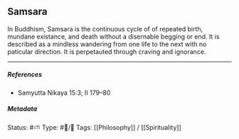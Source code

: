 ## Samsara

In Buddhism, Samsara is the continuous cycle of of repeated birth, mundane existance, and death without a disernable begging or end. It is described as a mindless wandering from one life to the next with no paticular direction. It is perpetauted through craving and ignorance.

___

##### References 

- Samyutta Nikaya 15:3; II 179–80

##### Metadata
Status: #⛅️ 
Type: #🔵/🔵 
Tags: [[Philosophy]] / [[Spirituality]]